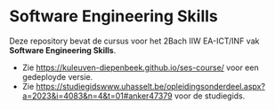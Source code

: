 # Software Engineering Skills

Deze repository bevat de cursus voor het 2Bach IIW EA-ICT/INF vak **Software Engineering Skills**.

- Zie https://kuleuven-diepenbeek.github.io/ses-course/ voor een gedeployde versie.
- Zie https://studiegidswww.uhasselt.be/opleidingsonderdeel.aspx?a=2023&i=4083&n=4&t=01#anker47379 voor de studiegids.
